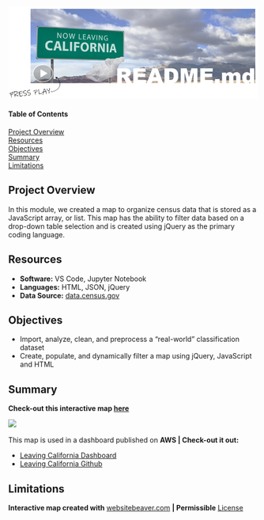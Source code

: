 ![header_pic](/pics/header.png)
 
#### Table of Contents  

[Project Overview](#project-overview)  
[Resources](#resources)  
[Objectives](#objectives)  
[Summary](#summary)  
[Limitations](#limitations)  
  
## Project Overview  
In this module, we created a map to organize census data that is stored as a JavaScript array, or list. This map has the ability to filter data based on a drop-down table selection and is created using jQuery as the primary coding language.  

## Resources  
- **Software:** VS Code, Jupyter Notebook   
- **Languages:** HTML, JSON, jQuery  
- **Data Source:** [data.census.gov](https://data.census.gov)    

## Objectives  
- Import, analyze, clean, and preprocess a “real-world” classification dataset  
- Create, populate, and dynamically filter a map using jQuery, JavaScript and HTML  

## Summary  
**Check-out this interactive map [here](https://shannon-goddard.github.io/Correlation_vs_Causation/)**  

![](/mapgif.gif)  

This map is used in a dashboard published on **AWS | Check-out it out:**
- [Leaving California Dashboard](http://leavingcabucket.s3-website.us-east-2.amazonaws.com/)
- [Leaving California Github](https://github.com/JVChermak/Leaving_California.git)  

## Limitations  
**Interactive map created with** [websitebeaver.com](https://websitebeaver.com/how-to-make-an-interactive-and-responsive-svg-map-of-us-states-capitals) **| Permissible** [License](https://github.com/WebsiteBeaver/interactive-and-responsive-svg-map-of-us-states-capitals/blob/master/LICENSE)  
